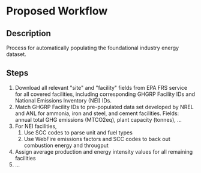 
# Proposed Workflow

## Description

Process for automatically populating the foundational industry energy dataset.

## Steps

1. Download all relevant "site" and "facility" fields from EPA FRS service for all covered facilities, including corresponding GHGRP Facility IDs and National Emissions Inventory (NEI) IDs.
2. Match GHGRP Facility IDs to pre-populated data set developed by NREL and ANL for ammonia, iron and steel, and cement facilities.
    Fields: annual total GHG emissions (MTCO2eq), plant capacity (tonnes), ...
3. For NEI facilities,
    1. Use SCC codes to parse unit and fuel types
    2. Use WebFire emissions factors and SCC codes to back out combustion energy and througput
4. Assign average production and energy intensity values for all remaining facilities
5. ...